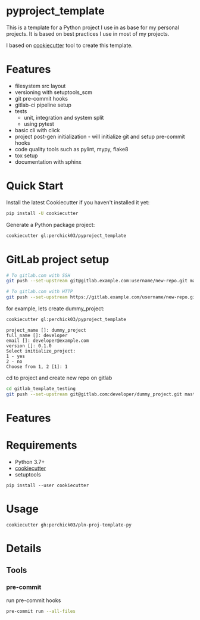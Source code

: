 # pyproject_template


This is a template for a Python project I use in as base for my personal projects.
It is based on best practices I use in most of my projects.

I based on [cookiecutter](https://github.com/cookiecutter/cookiecutter) tool to create this template.

# Features 
* filesystem src layout
* versioning with setuptools_scm
* git pre-commit hooks 
* gitlab-ci pipeline setup
* tests 
  * unit, integration and system split
  * using pytest
* basic cli with click
* project post-gen initialization - will initialize git and setup pre-commit hooks
* code quality tools such as pylint, mypy, flake8 
* tox setup
* documentation with sphinx
  

# Quick Start
Install the latest Cookiecutter if you haven't installed it yet:
```bash
pip install -U cookiecutter
```

Generate a Python package project:
```bash
cookiecutter gl:perchick03/pyproject_template
```



# GitLab project setup
```bash
# To gitlab.com with SSH
git push --set-upstream git@gitlab.example.com:username/new-repo.git master

# To gitlab.com with HTTP
git push --set-upstream https://gitlab.example.com/username/new-repo.git master
```
for example, lets create dummy_project:
```bash
cookiecutter gl:perchick03/pyproject_template
````
```text
project_name []: dummy_project
full_name []: developer 
email []: developer@example.com
version []: 0.1.0
Select initialize_project:
1 - yes
2 - no
Choose from 1, 2 [1]: 1
```
cd to project and create new repo on gitlab
```bash
cd gitlab_template_testing
git push --set-upstream git@gitlab.com:developer/dummy_project.git master
```


# Features


# Requirements
* Python 3.7+
* [cookiecutter](https://github.com/cookiecutter/cookiecutter)
* setuptools

`pip install --user cookiecutter`

# Usage

`cookiecutter gh:perchick03/pln-proj-template-py`

# Details

## Tools
### pre-commit

run pre-commit hooks
```bash
pre-commit run --all-files
```
